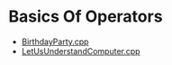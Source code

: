 # Basics Of Operators

-   [BirthdayParty.cpp](https://www.hackerearth.com/practice/basic-programming/operators/basics-of-operators/practice-problems/algorithm/birthday-party-12/)
-   [LetUsUnderstandComputer.cpp](https://www.hackerearth.com/practice/basic-programming/operators/basics-of-operators/practice-problems/algorithm/let-us-understand-computer-78476e7a/)
